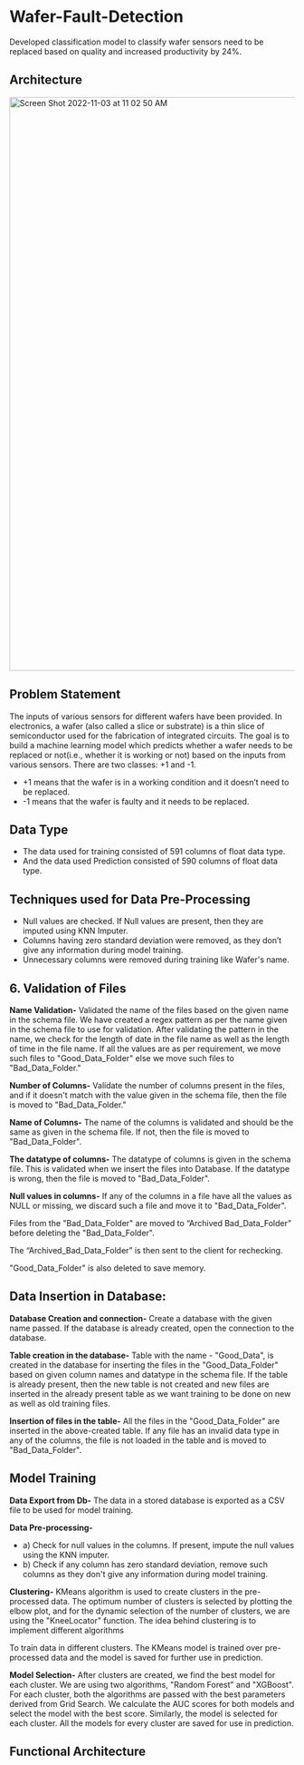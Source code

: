 # Wafer-Fault-Detection

Developed classification model to classify wafer sensors need to be replaced based on quality and increased productivity by 24%.


## Architecture 
 
<img width="1012" alt="Screen Shot 2022-11-03 at 11 02 50 AM" src="https://user-images.githubusercontent.com/68578215/199799978-b3b4547b-a3ee-4539-b426-3bce9e273524.png">



## Problem Statement

The inputs of various sensors for different wafers have been provided. In electronics, a wafer (also called a slice or substrate) is a thin slice of semiconductor used for the fabrication of integrated circuits. The goal is to build a machine learning model which predicts whether a wafer needs to be replaced or not(i.e., whether it is working or not) based on the inputs from various sensors. There are two classes: +1 and -1.

- +1 means that the wafer is in a working condition and it doesn’t need to be replaced.
- -1 means that the wafer is faulty and it needs to be replaced.

## Data Type

- The data used for training consisted of 591 columns of float data type.
- And the data used Prediction consisted of 590 columns of float data type.


## Techniques used for Data Pre-Processing
- Null values are checked. If Null values are present, then they are imputed using KNN Imputer.
- Columns having zero standard deviation were removed, as they don’t give any information during model training.
- Unnecessary columns were removed during training like Wafer's name.

## 6.	Validation of Files

**Name Validation-** Validated the name of the files based on the given name in the schema file. We have created a regex pattern as per the name given in the schema file to use for validation. After validating the pattern in the name, we check for the length of date in the file name as well as the length of time in the file name. If all the values are as per requirement, we move such files to "Good_Data_Folder" else we move such files to "Bad_Data_Folder."

**Number of Columns-** Validate the number of columns present in the files, and if it doesn't            match with the value given in the schema file, then the file is moved to "Bad_Data_Folder."

**Name of Columns-** The name of the columns is validated and should be the same as given in the schema file. If not, then the file is moved to "Bad_Data_Folder".

**The datatype of columns-** The datatype of columns is given in the schema file. This is validated when we insert the files into Database. If the datatype is wrong, then the file is moved to "Bad_Data_Folder".

**Null values in columns-** If any of the columns in a file have all the values as NULL or missing, we discard such a file and move it to "Bad_Data_Folder".

Files from the "Bad_Data_Folder" are moved to “Archived Bad_Data_Folder” before deleting the "Bad_Data_Folder".

The “Archived_Bad_Data_Folder” is then sent to the client for rechecking.

"Good_Data_Folder" is also deleted to save memory.

## Data Insertion in Database:

**Database Creation and connection-** Create a database with the given name passed. If the database is already created, open the connection to the database. 

**Table creation in the database-** Table with the name - "Good_Data", is created in the database for inserting the files in the "Good_Data_Folder" based on given column names and datatype in the schema file. If the table is already present, then the new table is not created and new files are inserted in the already present table as we want training to be done on new as well as old training files. 

**Insertion of files in the table-** All the files in the "Good_Data_Folder" are inserted in the above-created table. If any file has an invalid data type in any of the columns, the file is not loaded in the table and is moved to "Bad_Data_Folder".


## Model Training 

**Data Export from Db-** The data in a stored database is exported as a CSV file to be used for model training.

**Data Pre-processing-**   
- a) Check for null values in the columns. If present, impute the null values using the KNN imputer.
- b) Check if any column has zero standard deviation, remove such columns as they don't give any information during model training.


**Clustering-** KMeans algorithm is used to create clusters in the pre-processed data. The optimum number of clusters is selected by plotting the elbow plot, and for the dynamic selection of the number of clusters, we are using the "KneeLocator" function. The idea behind clustering is to implement different algorithms

To train data in different clusters. The KMeans model is trained over pre-processed data and the model is saved for further use in prediction.

**Model Selection-** After clusters are created, we find the best model for each cluster. We are using two algorithms, "Random Forest" and "XGBoost". For each cluster, both the algorithms are passed with the best parameters derived from Grid Search. We calculate the AUC scores for both models and select the model with the best score. Similarly, the model is selected for each cluster. All the models for every cluster are saved for use in prediction.







## Functional Architecture
